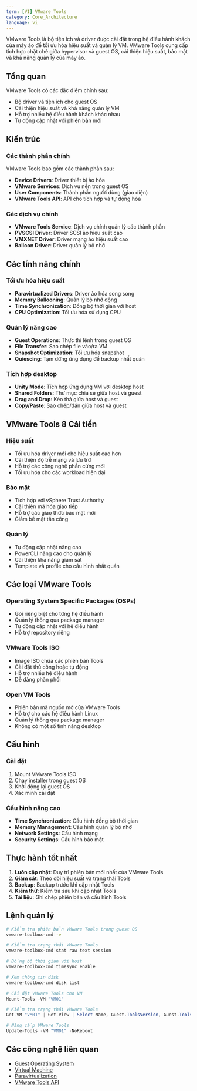 ```yaml
---
term: [VI] VMware Tools
category: Core_Architecture
language: vi
---
```


VMware Tools là bộ tiện ích và driver được cài đặt trong hệ điều hành khách của máy ảo để tối ưu hóa hiệu suất và quản lý VM. VMware Tools cung cấp tích hợp chặt chẽ giữa hypervisor và guest OS, cải thiện hiệu suất, bảo mật và khả năng quản lý của máy ảo.

## Tổng quan

VMware Tools có các đặc điểm chính sau:
- Bộ driver và tiện ích cho guest OS
- Cải thiện hiệu suất và khả năng quản lý VM
- Hỗ trợ nhiều hệ điều hành khách khác nhau
- Tự động cập nhật với phiên bản mới

## Kiến trúc

### Các thành phần chính
VMware Tools bao gồm các thành phần sau:
- **Device Drivers**: Driver thiết bị ảo hóa
- **VMware Services**: Dịch vụ nền trong guest OS
- **User Components**: Thành phần người dùng (giao diện)
- **VMware Tools API**: API cho tích hợp và tự động hóa

### Các dịch vụ chính
- **VMware Tools Service**: Dịch vụ chính quản lý các thành phần
- **PVSCSI Driver**: Driver SCSI ảo hiệu suất cao
- **VMXNET Driver**: Driver mạng ảo hiệu suất cao
- **Balloon Driver**: Driver quản lý bộ nhớ

## Các tính năng chính

### Tối ưu hóa hiệu suất
- **Paravirtualized Drivers**: Driver ảo hóa song song
- **Memory Ballooning**: Quản lý bộ nhớ động
- **Time Synchronization**: Đồng bộ thời gian với host
- **CPU Optimization**: Tối ưu hóa sử dụng CPU

### Quản lý nâng cao
- **Guest Operations**: Thực thi lệnh trong guest OS
- **File Transfer**: Sao chép file vào/ra VM
- **Snapshot Optimization**: Tối ưu hóa snapshot
- **Quiescing**: Tạm dừng ứng dụng để backup nhất quán

### Tích hợp desktop
- **Unity Mode**: Tích hợp ứng dụng VM với desktop host
- **Shared Folders**: Thư mục chia sẻ giữa host và guest
- **Drag and Drop**: Kéo thả giữa host và guest
- **Copy/Paste**: Sao chép/dán giữa host và guest

## VMware Tools 8 Cải tiến

### Hiệu suất
- Tối ưu hóa driver mới cho hiệu suất cao hơn
- Cải thiện độ trễ mạng và lưu trữ
- Hỗ trợ các công nghệ phần cứng mới
- Tối ưu hóa cho các workload hiện đại

### Bảo mật
- Tích hợp với vSphere Trust Authority
- Cải thiện mã hóa giao tiếp
- Hỗ trợ các giao thức bảo mật mới
- Giảm bề mặt tấn công

### Quản lý
- Tự động cập nhật nâng cao
- PowerCLI nâng cao cho quản lý
- Cải thiện khả năng giám sát
- Template và profile cho cấu hình nhất quán

## Các loại VMware Tools

### Operating System Specific Packages (OSPs)
- Gói riêng biệt cho từng hệ điều hành
- Quản lý thông qua package manager
- Tự động cập nhật với hệ điều hành
- Hỗ trợ repository riêng

### VMware Tools ISO
- Image ISO chứa các phiên bản Tools
- Cài đặt thủ công hoặc tự động
- Hỗ trợ nhiều hệ điều hành
- Dễ dàng phân phối

### Open VM Tools
- Phiên bản mã nguồn mở của VMware Tools
- Hỗ trợ cho các hệ điều hành Linux
- Quản lý thông qua package manager
- Không có một số tính năng desktop

## Cấu hình

### Cài đặt
1. Mount VMware Tools ISO
2. Chạy installer trong guest OS
3. Khởi động lại guest OS
4. Xác minh cài đặt

### Cấu hình nâng cao
- **Time Synchronization**: Cấu hình đồng bộ thời gian
- **Memory Management**: Cấu hình quản lý bộ nhớ
- **Network Settings**: Cấu hình mạng
- **Security Settings**: Cấu hình bảo mật

## Thực hành tốt nhất

1. **Luôn cập nhật**: Duy trì phiên bản mới nhất của VMware Tools
2. **Giám sát**: Theo dõi hiệu suất và trạng thái Tools
3. **Backup**: Backup trước khi cập nhật Tools
4. **Kiểm thử**: Kiểm tra sau khi cập nhật Tools
5. **Tài liệu**: Ghi chép phiên bản và cấu hình Tools

## Lệnh quản lý

```bash
# Kiểm tra phiên bản VMware Tools trong guest OS
vmware-toolbox-cmd -v

# Kiểm tra trạng thái VMware Tools
vmware-toolbox-cmd stat raw text session

# Đồng bộ thời gian với host
vmware-toolbox-cmd timesync enable

# Xem thông tin disk
vmware-toolbox-cmd disk list
```

```powershell
# Cài đặt VMware Tools cho VM
Mount-Tools -VM "VM01"

# Kiểm tra trạng thái VMware Tools
Get-VM "VM01" | Get-View | Select Name, Guest.ToolsVersion, Guest.ToolsRunningStatus

# Nâng cấp VMware Tools
Update-Tools -VM "VM01" -NoReboot
```

## Các công nghệ liên quan

- [Guest Operating System](/glossary/term/guest-operating-system.md)
- [Virtual Machine](/glossary/term/virtual-machine.md)
- [Paravirtualization](/glossary/term/paravirtualization)
- [VMware Tools API](/glossary/term/vmware-tools-api)